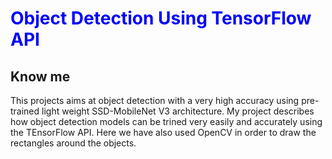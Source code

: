 <h1 style = "color:blue"> Object Detection Using TensorFlow API</h1>
<h2>Know me</h2>
<p> This projects aims at object detection with a very high accuracy using pre-trained light weight SSD-MobileNet V3 architecture. 
My project describes how object detection models can be trined very easily and accurately using the TEnsorFlow API.
Here we have also used OpenCV in order to draw the rectangles around the objects.
</p>
